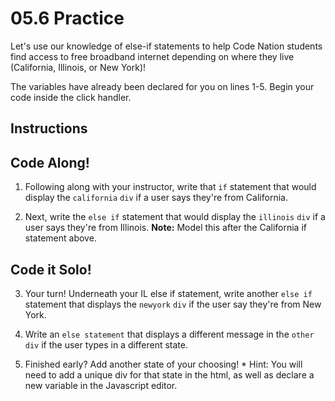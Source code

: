 # 05.6 Practice

Let's use our knowledge of else-if statements to help Code Nation students find access to free broadband internet depending on where they live (California, Illinois, or New York)!

The variables have already been declared for you on lines 1-5. Begin your code inside the click handler.

## Instructions

## Code Along!
1. Following along with your instructor, write that `if` statement that would display the `california` `div` if a user says they're from California.

2. Next, write the `else if` statement that would display the `illinois` `div` if a user says they're from Illinois. **Note:** Model this after the California if statement above. 

## Code it Solo!

3. Your turn! Underneath your IL else if statement, write another `else if` statement that displays the `newyork` `div` if the user say they're from New York.

4. Write an `else statement` that displays a different message in the `other` `div` if the user types in a different state.

5. Finished early? Add another state of your choosing! * Hint: You will need to add a unique div for that state in the html, as well as declare a new variable in the Javascript editor.